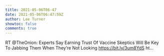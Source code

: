 ```yaml
---
title: 2021-05-06T06-47
date: 2021-05-06T06:47:59Z
author: Lee Turner
showtoc: false
comments: true
---
```


RT @TheOnion: Experts Say Earning Trust Of Vaccine Skeptics Will Be Key To Jabbing Them When They’re Not Looking https://bit.ly/3um8YdS ht…


